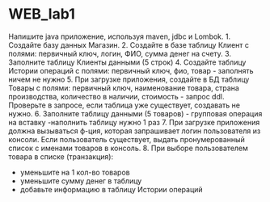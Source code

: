 # WEB_lab1
Напишите java приложение, используя maven, jdbc и Lombok. 1. Создайте базу данных Магазин.
2. Создайте в базе таблицу Клиент с полями: первичный ключ, логин, ФИО, сумма денег на счету.
3. Заполните таблицу Клиенты данными (5 строк)
4. Создайте таблицу Истории операций с полями: первичный ключ, фио, товар -
заполнять ничем не нужно
5. При загрузке приложения, создайте в БД таблицу Товары с полями:
первичный ключ, наименование товара, страна производства, количество в наличии, стоимость - запрос ddl. Проверьте в запросе, если таблица уже 
существует, создавать не нужно.
6. Заполните таблицу данными (5 товаров) - групповая операция на вставку -наполнить таблицу нужно 1 раз
7. При загрузке приложения должна вызываться ф-ция, которая запрашивает логин пользователя из консоли. Если пользователь существует, выдать
пронумерованный список с именами товаров в консоль.
8. При выборе пользователем товара в списке (транзакция):
- уменьшите на 1 кол-во товаров
- уменьшите сумму денег в таблицу
- добавьте информацию в таблицу Истории операций
